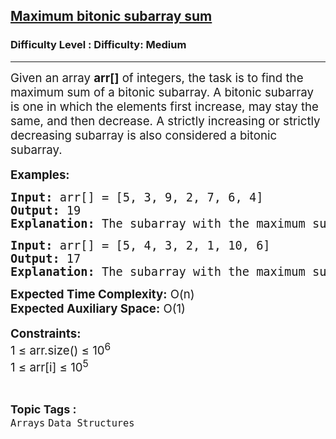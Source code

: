 <h2><a href="https://www.geeksforgeeks.org/problems/maximum-bitonic-subarray-sum5616/1?page=4&difficulty=Medium&status=unsolved,attempted&sortBy=accuracy">Maximum bitonic subarray sum</a></h2><h3>Difficulty Level : Difficulty: Medium</h3><hr><div class="problems_problem_content__Xm_eO"><p><span style="font-size: 14pt;">Given an array <strong>arr[]</strong> of integers, the task is to find the maximum sum of a bitonic subarray. A bitonic subarray is one in which the elements first increase, may stay the same, and then decrease. A strictly increasing or strictly decreasing subarray is also considered a bitonic subarray.</span><br><br><span style="font-size: 14pt;"><strong>Examples:</strong><br></span></p>
<pre><span style="font-size: 14pt;"><strong>Input:</strong> arr[] = [5, 3, 9, 2, 7, 6, 4]</span><br><span style="font-size: 14pt;"><strong>Output:</strong> 19</span><br><span style="font-size: 14pt;"><strong>Explanation: </strong>The subarray with the maximum sum is [2, 7, 6, 4] with a sum of 19.</span></pre>
<pre><span style="font-size: 14pt;"><strong>Input:</strong> arr[] = [5, 4, 3, 2, 1, 10, 6]</span><br><span style="font-size: 14pt;"><strong>Output:</strong> 17</span><br><span style="font-size: 14pt;"><strong>Explanation: </strong>The subarray with the maximum sum is [10, 6], with a sum of 17.</span></pre>
<p><span style="font-size: 14pt;"><strong>Expected Time Complexity:</strong> O(n)</span><br><span style="font-size: 14pt;"><strong>Expected Auxiliary Space:</strong> O(1)</span><br><br><span style="font-size: 14pt;"><strong>Constraints:</strong><br>1 ≤ arr.size() ≤ 10<sup>6</sup><br>1 ≤ arr[i] ≤ 10<sup>5</sup></span></p></div><br><p><span style=font-size:18px><strong>Topic Tags : </strong><br><code>Arrays</code>&nbsp;<code>Data Structures</code>&nbsp;